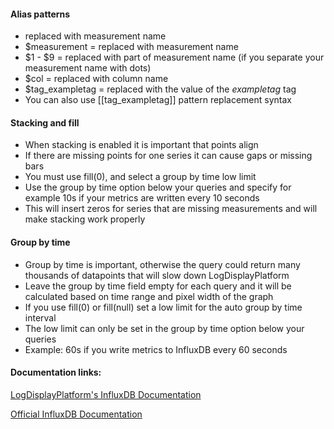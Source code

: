 #### Alias patterns
- replaced with measurement name
- $measurement = replaced with measurement name
- $1 - $9 = replaced with part of measurement name (if you separate your measurement name with dots)
- $col = replaced with column name
- $tag_exampletag = replaced with the value of the <i>exampletag</i> tag
- You can also use [[tag_exampletag]] pattern replacement syntax

#### Stacking and fill
- When stacking is enabled it is important that points align
- If there are missing points for one series it can cause gaps or missing bars
- You must use fill(0), and select a group by time low limit
- Use the group by time option below your queries and specify for example 10s if your metrics are written every 10 seconds
- This will insert zeros for series that are missing measurements and will make stacking work properly

#### Group by time
- Group by time is important, otherwise the query could return many thousands of datapoints that will slow down LogDisplayPlatform
- Leave the group by time field empty for each query and it will be calculated based on time range and pixel width of the graph
- If you use fill(0) or fill(null) set a low limit for the auto group by time interval
- The low limit can only be set in the group by time option below your queries
- Example: 60s if you write metrics to InfluxDB every 60 seconds

#### Documentation links:

[LogDisplayPlatform's InfluxDB Documentation](http://docs.logdisplayplatform.org/features/datasources/influxdb)

[Official InfluxDB Documentation](https://docs.influxdata.com/influxdb)
